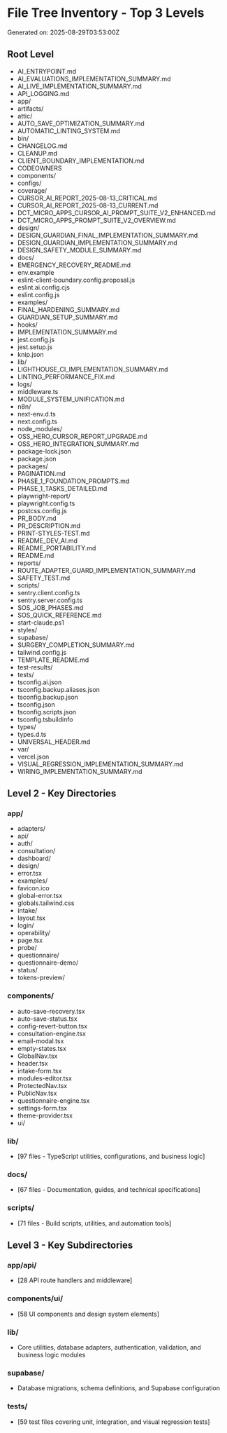 ﻿# File Tree Inventory - Top 3 Levels

Generated on: 2025-08-29T03:53:00Z

## Root Level
- AI_ENTRYPOINT.md
- AI_EVALUATIONS_IMPLEMENTATION_SUMMARY.md
- AI_LIVE_IMPLEMENTATION_SUMMARY.md
- API_LOGGING.md
- app/
- artifacts/
- attic/
- AUTO_SAVE_OPTIMIZATION_SUMMARY.md
- AUTOMATIC_LINTING_SYSTEM.md
- bin/
- CHANGELOG.md
- CLEANUP.md
- CLIENT_BOUNDARY_IMPLEMENTATION.md
- CODEOWNERS
- components/
- configs/
- coverage/
- CURSOR_AI_REPORT_2025-08-13_CRITICAL.md
- CURSOR_AI_REPORT_2025-08-13_CURRENT.md
- DCT_MICRO_APPS_CURSOR_AI_PROMPT_SUITE_V2_ENHANCED.md
- DCT_MICRO_APPS_PROMPT_SUITE_V2_OVERVIEW.md
- design/
- DESIGN_GUARDIAN_FINAL_IMPLEMENTATION_SUMMARY.md
- DESIGN_GUARDIAN_IMPLEMENTATION_SUMMARY.md
- DESIGN_SAFETY_MODULE_SUMMARY.md
- docs/
- EMERGENCY_RECOVERY_README.md
- env.example
- eslint-client-boundary.config.proposal.js
- eslint.ai.config.cjs
- eslint.config.js
- examples/
- FINAL_HARDENING_SUMMARY.md
- GUARDIAN_SETUP_SUMMARY.md
- hooks/
- IMPLEMENTATION_SUMMARY.md
- jest.config.js
- jest.setup.js
- knip.json
- lib/
- LIGHTHOUSE_CI_IMPLEMENTATION_SUMMARY.md
- LINTING_PERFORMANCE_FIX.md
- logs/
- middleware.ts
- MODULE_SYSTEM_UNIFICATION.md
- n8n/
- next-env.d.ts
- next.config.ts
- node_modules/
- OSS_HERO_CURSOR_REPORT_UPGRADE.md
- OSS_HERO_INTEGRATION_SUMMARY.md
- package-lock.json
- package.json
- packages/
- PAGINATION.md
- PHASE_1_FOUNDATION_PROMPTS.md
- PHASE_1_TASKS_DETAILED.md
- playwright-report/
- playwright.config.ts
- postcss.config.js
- PR_BODY.md
- PR_DESCRIPTION.md
- PRINT-STYLES-TEST.md
- README_DEV_AI.md
- README_PORTABILITY.md
- README.md
- reports/
- ROUTE_ADAPTER_GUARD_IMPLEMENTATION_SUMMARY.md
- SAFETY_TEST.md
- scripts/
- sentry.client.config.ts
- sentry.server.config.ts
- SOS_JOB_PHASES.md
- SOS_QUICK_REFERENCE.md
- start-claude.ps1
- styles/
- supabase/
- SURGERY_COMPLETION_SUMMARY.md
- tailwind.config.js
- TEMPLATE_README.md
- test-results/
- tests/
- tsconfig.ai.json
- tsconfig.backup.aliases.json
- tsconfig.backup.json
- tsconfig.json
- tsconfig.scripts.json
- tsconfig.tsbuildinfo
- types/
- types.d.ts
- UNIVERSAL_HEADER.md
- var/
- vercel.json
- VISUAL_REGRESSION_IMPLEMENTATION_SUMMARY.md
- WIRING_IMPLEMENTATION_SUMMARY.md

## Level 2 - Key Directories
### app/
- adapters/
- api/
- auth/
- consultation/
- dashboard/
- design/
- error.tsx
- examples/
- favicon.ico
- global-error.tsx
- globals.tailwind.css
- intake/
- layout.tsx
- login/
- operability/
- page.tsx
- probe/
- questionnaire/
- questionnaire-demo/
- status/
- tokens-preview/

### components/
- auto-save-recovery.tsx
- auto-save-status.tsx
- config-revert-button.tsx
- consultation-engine.tsx
- email-modal.tsx
- empty-states.tsx
- GlobalNav.tsx
- header.tsx
- intake-form.tsx
- modules-editor.tsx
- ProtectedNav.tsx
- PublicNav.tsx
- questionnaire-engine.tsx
- settings-form.tsx
- theme-provider.tsx
- ui/

### lib/
- [97 files - TypeScript utilities, configurations, and business logic]

### docs/
- [67 files - Documentation, guides, and technical specifications]

### scripts/
- [71 files - Build scripts, utilities, and automation tools]

## Level 3 - Key Subdirectories
### app/api/
- [28 API route handlers and middleware]

### components/ui/
- [58 UI components and design system elements]

### lib/
- Core utilities, database adapters, authentication, validation, and business logic modules

### supabase/
- Database migrations, schema definitions, and Supabase configuration

### tests/
- [59 test files covering unit, integration, and visual regression tests]
